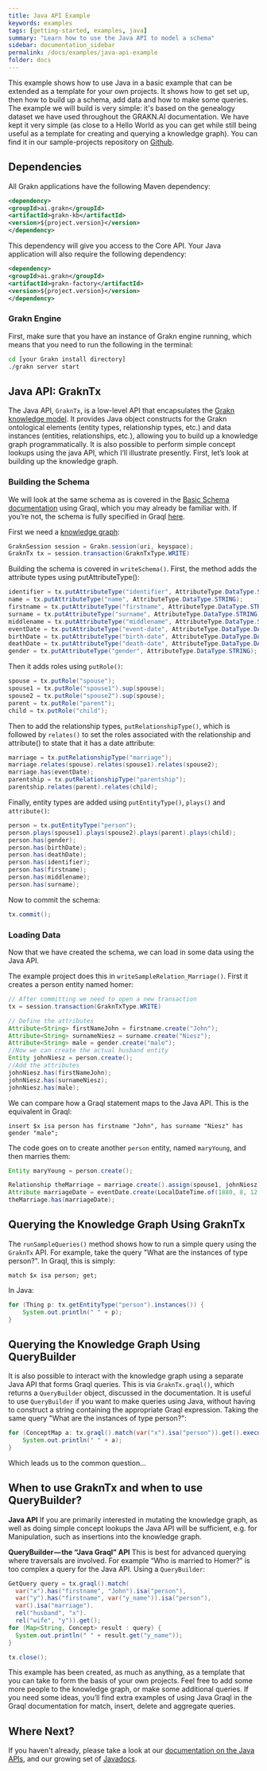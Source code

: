 ```yaml
---
title: Java API Example
keywords: examples
tags: [getting-started, examples, java]
summary: "Learn how to use the Java API to model a schema"
sidebar: documentation_sidebar
permalink: /docs/examples/java-api-example
folder: docs
---
```


This example shows how to use Java in a basic example that can be extended as a template for your own projects. It shows how to get set up, then how to build up a schema, add data and how to make some queries. The example we will build is very simple: it's based on the genealogy dataset we have used throughout the GRAKN.AI documentation. We have kept it very simple (as close to a Hello World as you can get while still being useful as a template for creating and querying a knowledge graph). You can find it in our sample-projects repository on [Github](https://github.com/graknlabs/sample-projects/tree/master/example-java-api-genealogy).

## Dependencies
All Grakn applications have the following Maven dependency:

```xml
<dependency>
<groupId>ai.grakn</groupId>
<artifactId>grakn-kb</artifactId>
<version>${project.version}</version>
</dependency>
```

This dependency will give you access to the Core API. Your Java application will also require the following dependency:

```xml
<dependency>
<groupId>ai.grakn</groupId>
<artifactId>grakn-factory</artifactId>
<version>${project.version}</version>
</dependency>
```

### Grakn Engine

First, make sure that you have an instance of Grakn engine running, which means that you need to run the following in the terminal:

```bash
cd [your Grakn install directory]
./grakn server start
```


## Java API: GraknTx

The Java API, `GraknTx`, is a low-level API that encapsulates the [Grakn knowledge model](../knowledge-model/model). It provides Java object constructs for the Grakn ontological elements (entity types, relationship types, etc.) and data instances (entities, relationships, etc.), allowing you to build up a knowledge graph programmatically. It is also possible to perform simple concept lookups using the java API, which I’ll illustrate presently. First, let’s look at building up the knowledge graph.

### Building the Schema

We will look at the same schema as is covered in the [Basic Schema documentation](../building-schema/basic-schema) using Graql, which you may already be familiar with. If you’re not, the schema is fully specified in Graql [here](../building-schema/basic-schema#the-complete-schema).

First we need a [knowledge graph](../java-library/setup#initialising-a-transaction-on-the-knowledge-base):

```java
GraknSession session = Grakn.session(uri, keyspace);
GraknTx tx = session.transaction(GraknTxType.WRITE)
```


Building the schema is covered in `writeSchema()`. First, the method adds the attribute types using putAttributeType():

```java
identifier = tx.putAttributeType("identifier", AttributeType.DataType.STRING);
name = tx.putAttributeType("name", AttributeType.DataType.STRING);
firstname = tx.putAttributeType("firstname", AttributeType.DataType.STRING).sup(name);
surname = tx.putAttributeType("surname", AttributeType.DataType.STRING).sup(name);
middlename = tx.putAttributeType("middlename", AttributeType.DataType.STRING).sup(name);
eventDate = tx.putAttributeType("event-date", AttributeType.DataType.DATE);
birthDate = tx.putAttributeType("birth-date", AttributeType.DataType.DATE).sup(eventDate);
deathDate = tx.putAttributeType("death-date", AttributeType.DataType.DATE).sup(eventDate);
gender = tx.putAttributeType("gender", AttributeType.DataType.STRING);
```

Then it adds roles using `putRole()`:

```java
spouse = tx.putRole("spouse");
spouse1 = tx.putRole("spouse1").sup(spouse);
spouse2 = tx.putRole("spouse2").sup(spouse);
parent = tx.putRole("parent");
child = tx.putRole("child");
```

Then to add the relationship types, `putRelationshipType()`, which is followed by `relates()` to set the roles associated with the relationship and attribute() to state that it has a date attribute:

```java
marriage = tx.putRelationshipType("marriage");
marriage.relates(spouse).relates(spouse1).relates(spouse2);
marriage.has(eventDate);
parentship = tx.putRelationshipType("parentship");
parentship.relates(parent).relates(child);
```

Finally, entity types are added using `putEntityType()`, `plays()` and `attribute()`:

```java
person = tx.putEntityType("person");
person.plays(spouse1).plays(spouse2).plays(parent).plays(child);
person.has(gender);
person.has(birthDate);
person.has(deathDate);
person.has(identifier);
person.has(firstname);
person.has(middlename);
person.has(surname);
```

Now to commit the schema:

```java
tx.commit();
```

### Loading Data
Now that we have created the schema, we can load in some data using the Java API.

The example project does this in `writeSampleRelation_Marriage()`. First it creates a person entity named homer:

```java
// After committing we need to open a new transaction
tx = session.transaction(GraknTxType.WRITE)

// Define the attributes
Attribute<String> firstNameJohn = firstname.create("John");
Attribute<String> surnameNiesz = surname.create("Niesz");
Attribute<String> male = gender.create("male");
//Now we can create the actual husband entity
Entity johnNiesz = person.create();
//Add the attributes
johnNiesz.has(firstNameJohn);
johnNiesz.has(surnameNiesz);
johnNiesz.has(male);
```

We can compare how a Graql statement maps to the Java API. This is the equivalent in Graql:

```graql
insert $x isa person has firstname "John", has surname "Niesz" has gender "male";
```

The code goes on to create another `person` entity, named `maryYoung`, and then marries them:

```java
Entity maryYoung = person.create();

Relationship theMarriage = marriage.create().assign(spouse1, johnNiesz).assign(spouse2, maryYoung);
Attribute marriageDate = eventDate.create(LocalDateTime.of(1880, 8, 12, 0, 0, 0));
theMarriage.has(marriageDate);
```

## Querying the Knowledge Graph Using GraknTx

The `runSampleQueries()` method shows how to run a simple query using the `GraknTx` API. For example, take the query "What are the instances of type person?". In Graql, this is simply:

```graql
match $x isa person; get;
```

In Java:

```java
for (Thing p: tx.getEntityType("person").instances()) {
    System.out.println(" " + p);
}
```

## Querying the Knowledge Graph Using QueryBuilder

It is also possible to interact with the knowledge graph using a separate Java API that forms Graql queries. This is via `GraknTx.graql()`, which returns a `QueryBuilder` object, discussed in the documentation. It is useful to use `QueryBuilder` if you want to make queries using Java, without having to construct a string containing the appropriate Graql expression. Taking the same query "What are the instances of type person?":

```java
for (ConceptMap a: tx.graql().match(var("x").isa("person")).get().execute()) {
    System.out.println(" " + a);
}
```

Which leads us to the common question...

## When to use GraknTx and when to use QueryBuilder?

**Java API**
If you are primarily interested in mutating the knowledge graph, as well as doing simple concept lookups the Java API will be sufficient, e.g. for
Manipulation, such as insertions into the knowledge graph.


**QueryBuilder — the “Java Graql” API**
This is best for advanced querying where traversals are involved. For example “Who is married to Homer?” is too complex a query for the Java API. Using a `QueryBuilder`:

```java
GetQuery query = tx.graql().match(
  var("x").has("firstname", "John").isa("person"),
  var("y").has("firstname", var("y_name")).isa("person"),
  var().isa("marriage").
  rel("husband", "x").
  rel("wife", "y")).get();
for (Map<String, Concept> result : query) {
  System.out.println(" " + result.get("y_name"));
}

tx.close();
```


This example has been created, as much as anything, as a template that you can take to form the basis of your own projects. Feel free to add some more people to the knowledge graph, or make some additional queries. If you need some ideas, you’ll find extra examples of using Java Graql in the Graql documentation for match, insert, delete and aggregate queries.

## Where Next?
If you haven't already, please take a look at our [documentation on the Java APIs](../java-library/setup), and our growing set of [Javadocs](http://javadoc.io/doc/ai.grakn/grakn).
